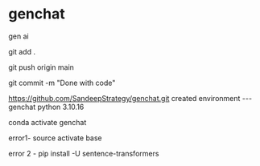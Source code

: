 # genchat
gen ai 

git add .

git push origin main

git commit -m "Done with code"


https://github.com/SandeepStrategy/genchat.git
created environment ---    genchat python 3.10.16

conda activate genchat

error1-   source activate base


error 2 -  pip install -U sentence-transformers